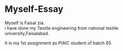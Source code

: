 # Myself-Essay
Myself is Faisal zia.
<br>
i have done my Textile engineering from national textile university,Faisalabad.

It is my 1st assignment as PIAIC student of batch 65
